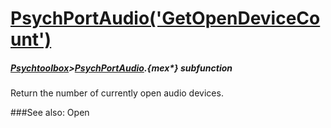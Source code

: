 # [PsychPortAudio('GetOpenDeviceCount')](PsychPortAudio-GetOpenDeviceCount) 
##### [Psychtoolbox](Pyschtoolbox)>[PsychPortAudio](PsychPortAudio).{mex*} subfunction


Return the number of currently open audio devices.  
  


###See also:
Open 
